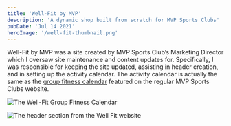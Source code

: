 ```yaml
---
title: 'Well-Fit by MVP'
description: 'A dynamic shop built from scratch for MVP Sports Clubs'
pubDate: 'Jul 14 2021'
heroImage: '/well-fit-thumbnail.png'
---
```


Well-Fit by MVP was a site created by MVP Sports Club’s Marketing Director which I oversaw site maintenance and content updates for. Specifically, I was responsible for keeping the site updated, assisting in header creation, and in setting up the activity calendar. The activity calendar is actually the same as the [group fitness calendar](/blog/group-fitness-calendar/) featured on the regular MVP Sports Clubs website.

![The Well-Fit Group Fitness Calendar](/well-fit-schedule.png)

![The header section from the Well Fit website](/home-1.png)
